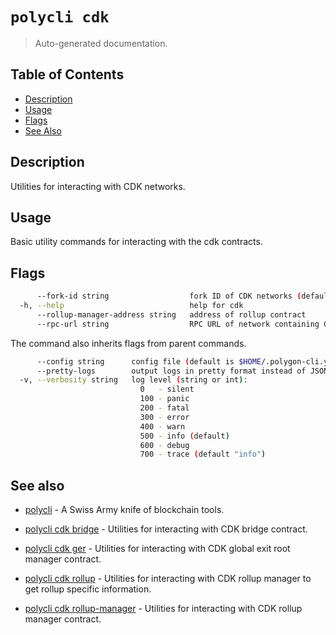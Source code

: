 # `polycli cdk`

> Auto-generated documentation.

## Table of Contents

- [Description](#description)
- [Usage](#usage)
- [Flags](#flags)
- [See Also](#see-also)

## Description

Utilities for interacting with CDK networks.

## Usage

Basic utility commands for interacting with the cdk contracts.
## Flags

```bash
      --fork-id string                  fork ID of CDK networks (default "12")
  -h, --help                            help for cdk
      --rollup-manager-address string   address of rollup contract
      --rpc-url string                  RPC URL of network containing CDK contracts (default "http://localhost:8545")
```

The command also inherits flags from parent commands.

```bash
      --config string      config file (default is $HOME/.polygon-cli.yaml)
      --pretty-logs        output logs in pretty format instead of JSON (default true)
  -v, --verbosity string   log level (string or int):
                             0   - silent
                             100 - panic
                             200 - fatal
                             300 - error
                             400 - warn
                             500 - info (default)
                             600 - debug
                             700 - trace (default "info")
```

## See also

- [polycli](polycli.md) - A Swiss Army knife of blockchain tools.
- [polycli cdk bridge](polycli_cdk_bridge.md) - Utilities for interacting with CDK bridge contract.

- [polycli cdk ger](polycli_cdk_ger.md) - Utilities for interacting with CDK global exit root manager contract.

- [polycli cdk rollup](polycli_cdk_rollup.md) - Utilities for interacting with CDK rollup manager to get rollup specific information.

- [polycli cdk rollup-manager](polycli_cdk_rollup-manager.md) - Utilities for interacting with CDK rollup manager contract.

